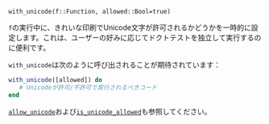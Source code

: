 ```
with_unicode(f::Function, allowed::Bool=true)
```

`f`の実行中に、きれいな印刷でUnicode文字が許可されるかどうかを一時的に設定します。これは、ユーザーの好みに応じてドクトテストを独立して実行するのに便利です。

`with_unicode`は次のように呼び出されることが期待されています：

```julia
with_unicode([allowed]) do
   # Unicodeが許可/不許可で実行されるべきコード
end
```

[`allow_unicode`](@ref)および[`is_unicode_allowed`](@ref)も参照してください。
